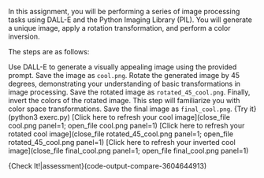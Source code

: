 In this assignment, you will be performing a series of image processing tasks using DALL-E and the Python Imaging Library (PIL). You will generate a unique image, apply a rotation transformation, and perform a color inversion.

The steps are as follows:

Use DALL-E to generate a visually appealing image using the provided prompt. Save the image as `cool.png`.
Rotate the generated image by 45 degrees, demonstrating your understanding of basic transformations in image processing. Save the rotated image as `rotated_45_cool.png`.
Finally, invert the colors of the rotated image. This step will familiarize you with color space transformations. Save the final image as `final_cool.png`.
{Try it}(python3 exerc.py)
[Click here to refresh your cool image](close_file cool.png panel=1; open_file cool.png panel=1) 
[Click here to refresh your rotated cool image](close_file rotated_45_cool.png panel=1; open_file rotated_45_cool.png panel=1) 
[Click here to refresh your inverted cool image](close_file final_cool.png panel=1; open_file final_cool.png panel=1) 

{Check It!|assessment}(code-output-compare-3604644913)
